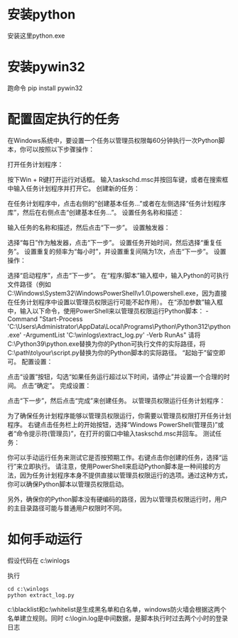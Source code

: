 
# 安装python
安装这里python.exe

# 安装pywin32
跑命令 pip install pywin32

# 配置固定执行的任务
在Windows系统中，要设置一个任务以管理员权限每60分钟执行一次Python脚本，你可以按照以下步骤操作：

打开任务计划程序：

按下Win + R键打开运行对话框。
输入taskschd.msc并按回车键，或者在搜索框中输入任务计划程序并打开它。
创建新的任务：

在任务计划程序中，点击右侧的“创建基本任务...”或者在左侧选择“任务计划程序库”，然后在右侧点击“创建基本任务...”。
设置任务名称和描述：

输入任务的名称和描述，然后点击“下一步”。
设置触发器：

选择“每日”作为触发器，点击“下一步”。
设置任务开始时间，然后选择“重复任务”。
设置重复的频率为“每小时”，并设置重复间隔为1次，点击“下一步”。
设置操作：

选择“启动程序”，点击“下一步”。
在“程序/脚本”输入框中，输入Python的可执行文件路径（例如C:\Windows\System32\WindowsPowerShell\v1.0\powershell.exe，因为直接在任务计划程序中设置以管理员权限运行可能不起作用）。
在“添加参数”输入框中，输入以下命令，使用PowerShell来以管理员权限运行Python脚本：
-Command "Start-Process 'C:\Users\Administrator\AppData\Local\Programs\Python\Python312\python.exe' -ArgumentList 'C:\winlogs\extract_log.py' -Verb RunAs"
请将C:\Python39\python.exe替换为你的Python可执行文件的实际路径，将C:\path\to\your\script.py替换为你的Python脚本的实际路径。
“起始于”留空即可。
配置设置：

点击“设置”按钮，勾选“如果任务运行超过以下时间，请停止”并设置一个合理的时间。
点击“确定”。
完成设置：

点击“下一步”，然后点击“完成”来创建任务。
以管理员权限运行任务计划程序：

为了确保任务计划程序能够以管理员权限运行，你需要以管理员权限打开任务计划程序。
右键点击任务栏上的开始按钮，选择“Windows PowerShell(管理员)”或者“命令提示符(管理员)”，在打开的窗口中输入taskschd.msc并回车。
测试任务：

你可以手动运行任务来测试它是否按预期工作。右键点击你创建的任务，选择“运行”来立即执行。
请注意，使用PowerShell来启动Python脚本是一种间接的方法，因为任务计划程序本身不提供直接以管理员权限运行的选项。通过这种方式，你可以确保Python脚本以管理员权限启动。

另外，确保你的Python脚本没有硬编码的路径，因为以管理员权限运行时，用户的主目录路径可能与普通用户权限时不同。

# 如何手动运行

假设代码在 c:\winlogs

执行
``` 
cd c:\winlogs
python extract_log.py
```
c:\blacklist和c:\whitelist是生成黑名单和白名单，windows防火墙会根据这两个名单建立规则。同时 c:\\login.log是中间数据，是脚本执行时过去两个小时的登录日志